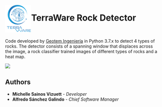 <img src="https://github.com/sainosmichelle/TerraWare-Rock-Detector/blob/master/Logos/LogoE.png"
  align="left"
  width="85"
  height="90"
  alt="TerraWare HV">

<h1> TerraWare Rock Detector </h1>
<br/>
<p>Code developed by <a href="http://www.geotem.com.mx" title="Title">
Geotem Ingeniería</a> in Python 3.7.x to detect 4 types of rocks. The detector consists of a spanning window that displaces across the image, a rock classifier trained images of different types of rocks and a heat map. </p>


<img src="https://github.com/sainosmichelle/TerraWare-Rock-Detector/blob/master/Logos/sedimentary.png" style="width:55%">


<h2>Authors</h2>
<ul>
<li> <b>Michelle Sainos Vizuett</b> <em>- Developer</it></em> </li>
<li> <b>Alfredo Sánchez Galindo</b> <em>- Chief Software Manager </it></em> </li>
</ul>
